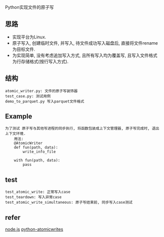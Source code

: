 Python实现文件的原子写

## 思路
- 实现平台为Linux.
- 原子写入, 创建临时文件, 并写入, 待文件成功写入磁盘后, 直接将文件rename为目标文件.
- 为实现简单, 没有考虑追加写入方式, 且所有写入均为覆盖写, 且写入文件格式为行存储格式(按行写入方式). 

## 结构
```
atomic_writer.py: 文件的原子写装饰器
test_case.py: 测试用例
demo_to_parquet.py 写入parquet文件格式
```

## Example
```
为了测试 原子写与其他写进程的同步执行, 将函数包装成上下文管理器, 原子写完成时, 退出上下文环境.
    用法:
    @AtomicWriter
    def fun(path, data):
        write_info_file

    with fun(path, data):
        pass
```

## test
```
test_atomic_write: 正常写入case
test_teardown: 写入异常case
test_atomic_write_simultaneous: 原子写结束前, 同步写入case测试
```

## refer
[node.js](https://github.com/mcollina/fast-write-atomic)
[python-atomicwrites](https://github.com/untitaker/python-atomicwrites)